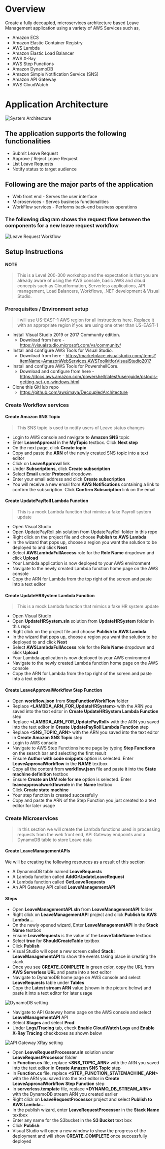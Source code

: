 # Overview
Create a fully decoupled, microservices architecture based Leave Management application using a variety of AWS Services such as, 
* Amazon ECS
* Amazon Elastic Container Registry
* AWS Lambda
* Amazon Elastic Load Balancer
* AWS X-Ray
* AWS Step Functions
* Amazon DynamoDB
* Amazon Simple Notification Service (SNS)
* Amazon API Gateway
* AWS CloudWatch

# Application Architecture
![System Architecture](/images/DecoupledArchitectureDiagram.png)
## The application supports the following functionalities

* Submit Leave Request
* Approve / Reject Leave Request
* List Leave Requests
* Notify status to target audience

## Following are the major parts of the application

* Web front end - Serves the user interface 
* Microservices  - Serves business functionalities 
* WorkFlow services - Performs back-end business operations

### The following diagram shows the request flow between the components for a new leave request workflow

![Leave Request Workflow](/images/DecoupledArchitectureDiagram-Workflow.png)

## Setup Instructions
#### NOTE
> This is a Level 200-300 workshop and the expectation is that you are already aware of using the AWS console, basic AWS and cloud concepts such as Cloudformation, Serverless applications, API management, Load Balancers, Workflows, .NET development & Visual Studio. 

### Prerequisites / Environment setup
> I will use US-EAST-1 AWS region for all instructions here. Replace it with an appropriate region if you are using one other than US-EAST-1

* Install Visual Studio 2019 or 2017 Community edition. 
    *  Download from here - https://visualstudio.microsoft.com/vs/community/ 
* Install and configure AWS Tools for Visual Studio.
    *  Download from here - https://marketplace.visualstudio.com/items?itemName=AmazonWebServices.AWSToolkitforVisualStudio2017
* Install and configure AWS Tools for PowershellCore.
    *  Download and configure from here - 
https://docs.aws.amazon.com/powershell/latest/userguide/pstools-getting-set-up-windows.html
* Clone this GitHub repo
    * https://github.com/awsimaya/DecoupledArchitecture
### Create Workflow services
#### Create Amazon SNS Topic

> This SNS topic is used to notify users of Leave status changes

* Login to AWS console and navigate to **Amazon SNS** topic
* Enter **LeaveApproval** in the **MyTopic** textbox. Click **Next step**
* On the next page, click **Create topic**
* Copy and paste the **ARN** of the newly created SNS topic into a text editor
* Click on **LeaveApproval** link
* Under **Subscriptions**, click **Create subscription**
* Select **Email** under **Protocol** dropdown
* Enter your email address and click **Create subscription**
* You will receive a new email from **AWS Notifications** containing a link to confirm the subscription. Click **Confirm Subscription** link on the email

#### Create UpdatePayRoll Lambda Function
> This is a mock Lambda function that mimics a fake Payroll system update

* Open Visual Studio
* Open UpdatePayRoll.sln solution from UpdatePayRoll folder in this repo
* Right click on the project file and choose **Publish to AWS Lambda**
* In the wizard that pops up, choose a region you want the solution to be deployed to and click **Next**
* Select **AWSLambdaFullAccess** role for the **Role Name** dropdown and click **Upload**
* Your Lambda application is now deployed to your AWS environment
* Navigate to the newly created Lambda function home page on the AWS console
* Copy the ARN for Lambda from the top right of the screen and paste into a text editor

#### Create UpdateHRSystem Lambda Function

> This is a mock Lambda function that mimics a fake HR system update

* Open Visual Studio
* Open **UpdateHRSystem.sln** solution from **UpdateHRSystem** folder in this repo
* Right click on the project file and choose **Publish to AWS Lambda**
* In the wizard that pops up, choose a region you want the solution to be deployed to and click **Next**
* Select **AWSLambdaFullAccess** role for the **Role Name** dropdown and click **Upload**
* Your Lambda application is now deployed to your AWS environment
* Navigate to the newly created Lambda function home page on the AWS console
* Copy the ARN for Lambda from the top right of the screen and paste into a text editor

#### Create LeaveApprovalWorkflow Step Function
* Open **workflow.json** from **StepFunctionWorkFlow** folder
* Replace **<LAMBDA_ARN_FOR_UpdateHRSystem>** with the ARN you saved into the text editor in **Create UpdateHRSystem Lambda Function** step
* Replace **<LAMBDA_ARN_FOR_UpdatePayRoll>** with the ARN you saved into the text 
editor in **Create UpdatePayRoll Lambda Function** step
* Replace **<SNS_TOPIC_ARN>** with the ARN you saved into the text editor in **Create Amazon SNS Topic** step
* Login to AWS console
* Navigate to AWS Step Functions home page by typing **Step Functions** on the search bar and selecting the first result
* Ensure **Author with code snippets** option is selected. Enter **LeaveApprovalWorkflow** in the **NAME** textbox
* Copy all the content from **workflow.json** file and paste it into the **State machine definition** textbox
* Ensure **Create an IAM role for me** option is selected. Enter **leaveapprovalworkflowrole** in the **Name** textbox
* Click **Create state machine**
* Your step function is created successfully
* Copy and paste the ARN of the Step Function you just created to a text editor for later usage

### Create Microservices

>In this section we will create the Lambda functions used in processing requests from the web front end, API Gateway endpoints and a DynamoDB table to store Leave data

#### Create LeaveManagementAPIs
We will be creating the following resources as a result of this section

 * A DynanmoDB table named **LeaveRequests**
 * A Lambda function called **AddOrUpdateLeaveRequest**
 * A Lambda function called **GetLeaveRequests**
 * An API Gateway API called **LeaveManagementAPI**

#### Steps

* Open **LeaveManagementAPI.sln** from **LeaveManagementAPI** folder
* Right click on **LeaveManagementAPI** project and click **Publish to AWS Lambda...**
* On the newly opened wizard, Enter **LeaveManagementAPI** in the **Stack Name** textbox
* Ensure **LeaveRequests** is the value of the **LeaveTableName** textbox
* Select **true** for **ShouldCreateTable** textbox
* Click **Publish**
* Visual Studio will open a new screen called **Stack: LeaveManagementAPI** to show the events taking place in creating the stack
* Once you see **CREATE_COMPLETE** in green color, copy the URL from **AWS Serverless URL** and paste into a text editor
* Navigate to DynamoDB home page on AWS console and select **LeaveRequests** table under **Tables**
* Copy the **Latest stream ARN** value (shown in the picture below) and paste it into a text editor for later usage

![DynamoDB setting](/images/DynamoDB.png)

* Navigate to API Gateway home page on the AWS console and select **LeaveManagementAPI** API
* Select **Stages** and select **Prod** 
* Under **Logs/Tracing** tab, check **Enable CloudWatch Logs** and **Enable X-Ray Tracing** checkboxes as shown below

![API Gateway XRay setting](/images/APIGAtewayXRay.png)

* Open **LeaveRequestProcessor.sln** solution under **LeaveRequestProcessor** folder
* In **Function.cs** file, replace **<SNS_TOPIC_ARN>** with the ARN you saved into the text editor in **Create Amazon SNS Topic** step
* In **Function.cs** file, replace **<STEP_FUNCTION_STATEMACHINE_ARN>** with the ARN you saved into the text editor in **Create LeaveApprovalWorkflow Step Function** step
* In **serverless.template** file, replace **<DYNAMO_DB_STREAM_ARN>** with the DynamoDB stream ARN you created earlier
* Right click on **LeaveRequestProcessor** project and select **Publish to AWS Lambda...**
* In the publish wizard, enter **LeaveRequestProcessor** in the **Stack Name** textbox
* Enter any name for the S3bucket in the **S3 Bucket** text box
* Click **Publish**
* Visual Studio will open a new window to show the progress of the deployment and will show **CREATE_COMPLETE** once successfully deployed